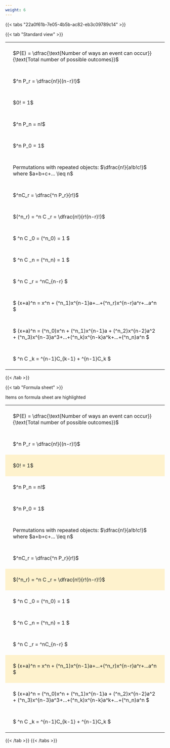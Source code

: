 ```yaml
---
weight: 6
---
```


{{< tabs "22a0f61b-7e05-4b5b-ac82-eb3c09789c14" >}}

{{< tab "Standard view" >}}

<style type="text/css">
#T_d1d58 th.col_heading {
  text-align: left;
  font-size: 1em;
}
#T_d1d58 td {
  text-align: left;
  font-size: 1em;
  padding: 1.5em;
}
</style>
<table id="T_d1d58">
  <thead>
  </thead>
  <tbody>
    <tr>
      <td id="T_d1d58_row0_col0" class="data row0 col0" >$P(E) = \dfrac{\text{Number of ways an event can occur}}{\text{Total number of possible outcomes}}$</td>
    </tr>
    <tr>
      <td id="T_d1d58_row1_col0" class="data row1 col0" >$^n P_r = \dfrac{n!}{(n-r)!}$</td>
    </tr>
    <tr>
      <td id="T_d1d58_row2_col0" class="data row2 col0" >$0! = 1$</td>
    </tr>
    <tr>
      <td id="T_d1d58_row3_col0" class="data row3 col0" >$^n P_n = n!$</td>
    </tr>
    <tr>
      <td id="T_d1d58_row4_col0" class="data row4 col0" >$^n P_0 = 1$</td>
    </tr>
    <tr>
      <td id="T_d1d58_row5_col0" class="data row5 col0" >Permutations with repeated objects: $\dfrac{n!}{a!b!c!}$ where $a+b+c+... \leq n$</td>
    </tr>
    <tr>
      <td id="T_d1d58_row6_col0" class="data row6 col0" >$^nC_r = \dfrac{^n P_r}{r!}$</td>
    </tr>
    <tr>
      <td id="T_d1d58_row7_col0" class="data row7 col0" >$(^n_r) = ^n C _r = \dfrac{n!}{r!(n-r)!}$</td>
    </tr>
    <tr>
      <td id="T_d1d58_row8_col0" class="data row8 col0" >$ ^n C _0 = (^n_0) = 1 $</td>
    </tr>
    <tr>
      <td id="T_d1d58_row9_col0" class="data row9 col0" >$ ^n C _n = (^n_n) = 1 $</td>
    </tr>
    <tr>
      <td id="T_d1d58_row10_col0" class="data row10 col0" >$ ^n C _r = ^nC_{n-r} $</td>
    </tr>
    <tr>
      <td id="T_d1d58_row11_col0" class="data row11 col0" >$ (x+a)^n = x^n + (^n_1)x^{n-1}a+...+(^n_r)x^{n-r}a^r+...a^n    $</td>
    </tr>
    <tr>
      <td id="T_d1d58_row12_col0" class="data row12 col0" >$ (x+a)^n = (^n_0)x^n + (^n_1)x^{n-1}a + (^n_2)x^{n-2}a^2 + (^n_3)x^{n-3}a^3+...+(^n_k)x^{n-k}a^k+...+(^n_n)a^n $</td>
    </tr>
    <tr>
      <td id="T_d1d58_row13_col0" class="data row13 col0" >$ ^n C _k = ^{n-1}C_{k-1} + ^{n-1}C_k $</td>
    </tr>
  </tbody>
</table>
{{< /tab >}}

{{< tab "Formula sheet" >}}

Items on formula sheet are highlighted 
<br>
<style type="text/css">
#T_1139d th.col_heading {
  text-align: left;
  font-size: 1em;
}
#T_1139d td {
  text-align: left;
  font-size: 1em;
  padding: 1.5em;
}
#T_1139d_row0_col0, #T_1139d_row1_col0, #T_1139d_row3_col0, #T_1139d_row4_col0, #T_1139d_row5_col0, #T_1139d_row6_col0, #T_1139d_row8_col0, #T_1139d_row9_col0, #T_1139d_row10_col0, #T_1139d_row12_col0, #T_1139d_row13_col0 {
  background-color: rgba(0,0,0,0);
}
#T_1139d_row2_col0, #T_1139d_row7_col0, #T_1139d_row11_col0 {
  background-color: rgba(255,194,10, 0.2);
}
</style>
<table id="T_1139d">
  <thead>
  </thead>
  <tbody>
    <tr>
      <td id="T_1139d_row0_col0" class="data row0 col0" >$P(E) = \dfrac{\text{Number of ways an event can occur}}{\text{Total number of possible outcomes}}$</td>
    </tr>
    <tr>
      <td id="T_1139d_row1_col0" class="data row1 col0" >$^n P_r = \dfrac{n!}{(n-r)!}$</td>
    </tr>
    <tr>
      <td id="T_1139d_row2_col0" class="data row2 col0" >$0! = 1$</td>
    </tr>
    <tr>
      <td id="T_1139d_row3_col0" class="data row3 col0" >$^n P_n = n!$</td>
    </tr>
    <tr>
      <td id="T_1139d_row4_col0" class="data row4 col0" >$^n P_0 = 1$</td>
    </tr>
    <tr>
      <td id="T_1139d_row5_col0" class="data row5 col0" >Permutations with repeated objects: $\dfrac{n!}{a!b!c!}$ where $a+b+c+... \leq n$</td>
    </tr>
    <tr>
      <td id="T_1139d_row6_col0" class="data row6 col0" >$^nC_r = \dfrac{^n P_r}{r!}$</td>
    </tr>
    <tr>
      <td id="T_1139d_row7_col0" class="data row7 col0" >$(^n_r) = ^n C _r = \dfrac{n!}{r!(n-r)!}$</td>
    </tr>
    <tr>
      <td id="T_1139d_row8_col0" class="data row8 col0" >$ ^n C _0 = (^n_0) = 1 $</td>
    </tr>
    <tr>
      <td id="T_1139d_row9_col0" class="data row9 col0" >$ ^n C _n = (^n_n) = 1 $</td>
    </tr>
    <tr>
      <td id="T_1139d_row10_col0" class="data row10 col0" >$ ^n C _r = ^nC_{n-r} $</td>
    </tr>
    <tr>
      <td id="T_1139d_row11_col0" class="data row11 col0" >$ (x+a)^n = x^n + (^n_1)x^{n-1}a+...+(^n_r)x^{n-r}a^r+...a^n    $</td>
    </tr>
    <tr>
      <td id="T_1139d_row12_col0" class="data row12 col0" >$ (x+a)^n = (^n_0)x^n + (^n_1)x^{n-1}a + (^n_2)x^{n-2}a^2 + (^n_3)x^{n-3}a^3+...+(^n_k)x^{n-k}a^k+...+(^n_n)a^n $</td>
    </tr>
    <tr>
      <td id="T_1139d_row13_col0" class="data row13 col0" >$ ^n C _k = ^{n-1}C_{k-1} + ^{n-1}C_k $</td>
    </tr>
  </tbody>
</table>
{{< /tab >}}
{{< /tabs >}}